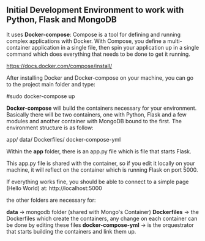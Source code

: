 
## Initial Development Environment to work with Python, Flask and MongoDB

It uses **Docker-compose**:
Compose is a tool for defining and running complex applications with Docker. With Compose, you define a multi-container application in a single file, then spin your application up in a single command which does everything that needs to be done to get it running.

https://docs.docker.com/compose/install/

After installing Docker and Docker-compose on your machine, you can go to the project main folder and type:

#sudo docker-compose up

**Docker-compose** will build the containers necessary for your environment. Basically there will be two containers, one with Python, Flask and a few modules and another container with MongoDB bound to the first.
The environment structure is as follow:

app/
data/
Dockerfiles/
docker-compose-yml

Within the **app** folder, there is an app.py file which is file that starts Flask.

This app.py file is shared with the container, so if you edit it locally on your machine, it will reflect on the container which is running Flask on port 5000.

If everything works fine, you should be able to connect to a simple page (Hello World) at:
http://localhost:5000

the other folders are necessary for:

**data** -> mongodb folder (shared with Mongo's Container)
**Dockerfiles** -> the Dockerfiles which create the containers, any change on each container can be done by editing these files
**docker-compose-yml** -> is the orquestrator that starts building the containers and link them up.






